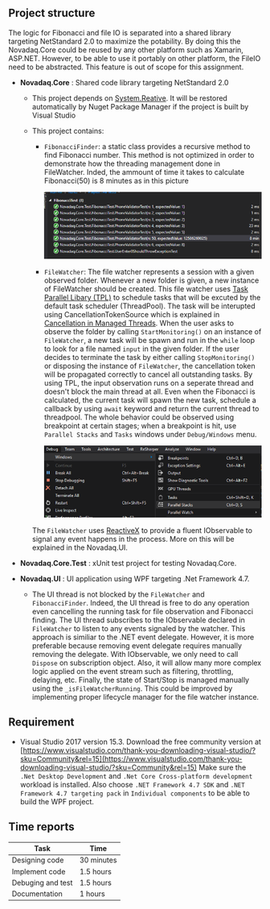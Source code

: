 ## Project structure
The logic for Fibonacci and file IO is separated into a shared library targeting NetStandard 2.0 to maximize the potability. 
By doing this the Novadaq.Core could be reused by any other platform such as Xamarin, ASP.NET. 
However, to be able to use it portably on other platform, the FileIO need to be abstracted. This feature is out of scope for this assignment.

* **Novadaq.Core** : Shared code library targeting NetStandard 2.0
  * This project depends on [System.Reative](https://www.nuget.org/packages/System.Reactive/). 
It will be restored automatically by Nuget Package Manager if the project is built by Visual Studio
  * This project contains:
    * `FibonacciFinder`: a static class provides a recursive method to find Fibonacci number. 
    This method is not optimized in order to demonstrate how the threading management done in FileWatcher.
    Inded, the ammount of time it takes to calculate Fibonacci(50) is 8 minutes as in this picture
    
        ![Benchmark picture](Timing.PNG "Benchmark picture")
    * `FileWatcher`: The file watcher represents a session with a given observed folder.
    Whenever a new folder is given, a new instance of FileWatcher should be created.
    This file watcher uses [Task Parallel Libary (TPL)](https://docs.microsoft.com/en-us/dotnet/standard/parallel-programming/task-parallel-library-tpl)
    to schedule tasks that will be excuted by the default task scheduler (ThreadPool).
    The task will be interupted using CancellationTokenSource which is explained in [Cancellation in Managed Threads](https://docs.microsoft.com/en-us/dotnet/standard/threading/cancellation-in-managed-threads).
    When the user asks to observe the folder by calling `StartMonitoring()` on an instance of `FileWatcher`, a new task will be spawn and run in the `while` loop to look for a file named `input` in the given folder.
    If the user decides to terminate the task by either calling `StopMonitoring()` or disposing the instance of `FileWatcher`, the cancellation token will be propagated correctly to cancel all outstanding tasks.
    By using TPL, the input observation runs on a seperate thread and doesn't block the main thread at all. 
    Even when the Fibonacci is calculated, the current task will spawn the new task, schedule a callback by using `await` keyword and return the current thread to threadpool.
    The whole behavior could be observed using breakpoint at certain stages; when a breakpoint is hit, use `Parallel Stacks` and `Tasks` windows under `Debug/Windows` menu.
        
        ![Parallel Stacks](ParallelStacks.PNG "Parallel Stacks")

    The `FileWatcher` uses [ReactiveX](https://github.com/Reactive-Extensions/Rx.NET) to provide a fluent IObservable to signal any event happens in the process. 
More on this will be explained in the Novadaq.UI.


   
* **Novadaq.Core.Test** : xUnit test project for testing Novadaq.Core.
* **Novadaq.UI** : UI application using WPF targeting .Net Framework 4.7.
  * The UI thread is not blocked by the `FileWatcher` and `FibonacciFinder`.
    Indeed, the UI thread is free to do any operation even cancelling the running task for file observation and Fibonacci finding.
    The UI thread subscribes to the IObservable declared in `FileWatcher` to listen to any events signaled by the watcher.
    This approach is similiar to the .NET event delegate. However, it is more preferable because removing event delegate requires manually removing the delegate.
    With IObservable, we only need to call `Dispose` on subscription object. Also, it will allow many more complex logic applied on the event stream such as filtering, throttling, delaying, etc.
    Finally, the state of Start/Stop is managed manually using the `_isFileWatcherRunning`. This could be improved by implementing proper lifecycle manager for the file watcher instance.

## Requirement
* Visual Studio 2017 version 15.3. Download the free community version at [https://www.visualstudio.com/thank-you-downloading-visual-studio/?sku=Community&rel=15](https://www.visualstudio.com/thank-you-downloading-visual-studio/?sku=Community&rel=15)
Make sure the `.Net Desktop Development` and `.Net Core Cross-platform development` workload is installed.
Also choose `.NET Framework 4.7 SDK` and `.NET Framework 4.7 targeting pack` in `Individual components` to be able to build the WPF project. 

## Time reports
|Task               |Time
|-------------------|----------|
|Designing code     | 30 minutes
|Implement code     | 1.5 hours
|Debuging and test  | 1.5 hours
|Documentation      | 1 hours
